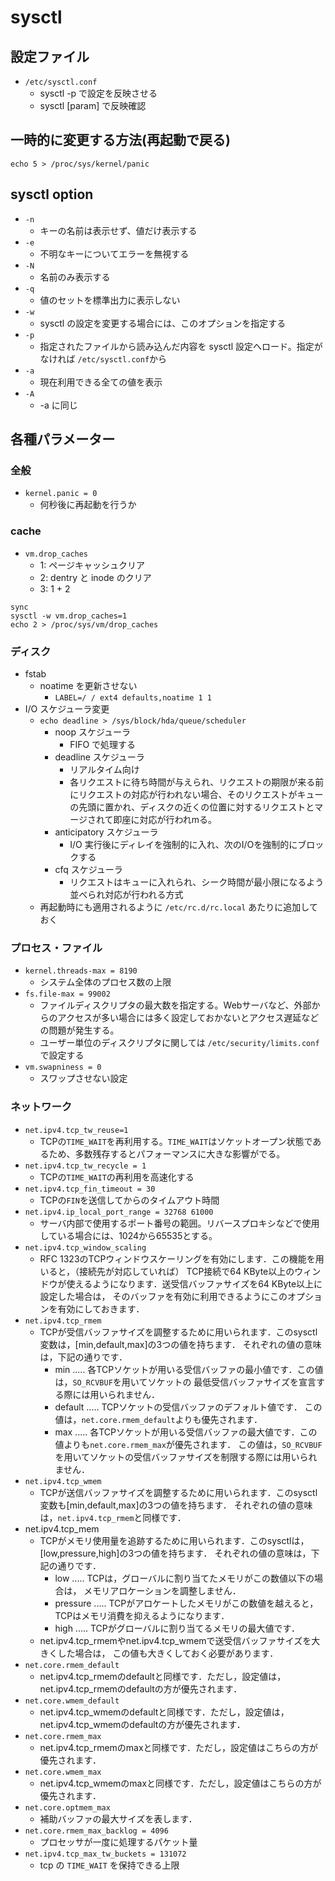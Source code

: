 sysctl
======

## 設定ファイル
- `/etc/sysctl.conf`
	- sysctl -p で設定を反映させる
	- sysctl [param] で反映確認

## 一時的に変更する方法(再起動で戻る)

```
echo 5 > /proc/sys/kernel/panic
```

## sysctl option
- `-n`
	- キーの名前は表示せず、値だけ表示する
- `-e`
	- 不明なキーについてエラーを無視する
- `-N`
	- 名前のみ表示する
- `-q`
	- 値のセットを標準出力に表示しない
- `-w`
	- sysctl の設定を変更する場合には、このオプションを指定する
- `-p`
	- 指定されたファイルから読み込んだ内容を sysctl 設定へロード。指定がなければ `/etc/sysctl.conf`から
- `-a`
	- 現在利用できる全ての値を表示
- `-A`
	- -a に同じ

## 各種パラメーター

### 全般
- `kernel.panic = 0`
	- 何秒後に再起動を行うか

### cache
- `vm.drop_caches`
	- 1: ページキャッシュクリア
	- 2: dentry と inode のクリア
	- 3: 1 + 2

```
sync
sysctl -w vm.drop_caches=1
echo 2 > /proc/sys/vm/drop_caches
```

### ディスク
- fstab
	- noatime を更新させない
		- `LABEL=/ / ext4 defaults,noatime 1 1`
- I/O スケジューラ変更
	- `echo deadline > /sys/block/hda/queue/scheduler`
		- noop スケジューラ
			- FIFO で処理する
		- deadline スケジューラ
			- リアルタイム向け
			- 各リクエストに待ち時間が与えられ、リクエストの期限が来る前にリクエストの対応が行われない場合、そのリクエストがキューの先頭に置かれ、ディスクの近くの位置に対するリクエストとマージされて即座に対応が行われmる。
		- anticipatory スケジューラ
			- I/O 実行後にディレイを強制的に入れ、次のI/Oを強制的にブロックする
		- cfq スケジューラ
			- リクエストはキューに入れられ、シーク時間が最小限になるよう並べられ対応が行われる方式
	- 再起動時にも適用されるように `/etc/rc.d/rc.local` あたりに追加しておく

### プロセス・ファイル
- `kernel.threads-max = 8190`
	- システム全体のプロセス数の上限
- `fs.file-max = 99002`
	- ファイルディスクリプタの最大数を指定する。Webサーバなど、外部からのアクセスが多い場合には多く設定しておかないとアクセス遅延などの問題が発生する。
	- ユーザー単位のディスクリプタに関しては `/etc/security/limits.conf` で設定する
- `vm.swapniness = 0`
	- スワップさせない設定

### ネットワーク
- `net.ipv4.tcp_tw_reuse=1`
	- TCPの`TIME_WAIT`を再利用する。`TIME_WAIT`はソケットオープン状態であるため、多数残存するとパフォーマンスに大きな影響がでる。
- `net.ipv4.tcp_tw_recycle = 1`
	- TCPの`TIME_WAIT`の再利用を高速化する
- `net.ipv4.tcp_fin_timeout = 30`
	- TCPの`FIN`を送信してからのタイムアウト時間
- `net.ipv4.ip_local_port_range = 32768 61000`
	- サーバ内部で使用するポート番号の範囲。リバースプロキシなどで使用している場合には、1024から65535とする。
- `net.ipv4.tcp_window_scaling`
	- RFC 1323のTCPウィンドウスケーリングを有効にします．この機能を用いると，（接続先が対応していれば） TCP接続で64 KByte以上のウィンドウが使えるようになります．送受信バッファサイズを64 KByte以上に設定した場合は， そのバッファを有効に利用できるようにこのオプションを有効にしておきます．
- `net.ipv4.tcp_rmem`
	- TCPが受信バッファサイズを調整するために用いられます．このsysctl変数は，[min,default,max]の3つの値を持ちます． それぞれの値の意味は，下記の通りです．
		- min ..... 各TCPソケットが用いる受信バッファの最小値です．この値は，`SO_RCVBUF`を用いてソケットの 最低受信バッファサイズを宣言する際には用いられません．
		- default ..... TCPソケットの受信バッファのデフォルト値です． この値は，`net.core.rmem_default`よりも優先されます．
		- max ..... 各TCPソケットが用いる受信バッファの最大値です．この値よりも`net.core.rmem_max`が優先されます． この値は，`SO_RCVBUF`を用いてソケットの受信バッファサイズを制限する際には用いられません．
- `net.ipv4.tcp_wmem`
	- TCPが送信バッファサイズを調整するために用いられます．このsysctl変数も[min,default,max]の3つの値を持ちます． それぞれの値の意味は，`net.ipv4.tcp_rmem`と同様です．
- net.ipv4.tcp_mem
	- TCPがメモリ使用量を追跡するために用いられます．このsysctlは，[low,pressure,high]の3つの値を持ちます． それぞれの値の意味は，下記の通りです．
		- low ..... TCPは，グローバルに割り当てたメモリがこの数値以下の場合は， メモリアロケーションを調整しません．
		- pressure ..... TCPがアロケートしたメモリがこの数値を越えると， TCPはメモリ消費を抑えるようになります．
		- high ..... TCPがグローバルに割り当てるメモリの最大値です．
	- net.ipv4.tcp_rmemやnet.ipv4.tcp_wmemで送受信バッファサイズを大きくした場合は， この値も大きくしておく必要があります．
- `net.core.rmem_default`
	- net.ipv4.tcp_rmemのdefaultと同様です．ただし，設定値は，net.ipv4.tcp_rmemのdefaultの方が優先されます．
- `net.core.wmem_default`
	- net.ipv4.tcp_wmemのdefaultと同様です．ただし，設定値は，net.ipv4.tcp_wmemのdefaultの方が優先されます．
- `net.core.rmem_max`
	- net.ipv4.tcp_rmemのmaxと同様です．ただし，設定値はこちらの方が優先されます．
- `net.core.wmem_max`
	- net.ipv4.tcp_wmemのmaxと同様です．ただし，設定値はこちらの方が優先されます．
- `net.core.optmem_max`
	- 補助バッファの最大サイズを表します．
- `net.core.rmem_max_backlog = 4096`
	- プロセッサが一度に処理するパケット量
- `net.ipv4.tcp_max_tw_buckets = 131072`
	- tcp の `TIME_WAIT` を保持できる上限

